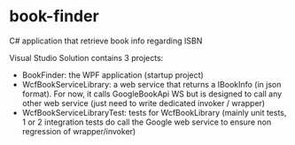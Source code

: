 # book-finder

C# application that retrieve book info regarding ISBN

Visual Studio Solution contains 3 projects:
 * BookFinder: the WPF application (startup project)
 * WcfBookServiceLibrary: a web service that returns a IBookInfo (in json format). For now, it calls GoogleBookApi WS but is designed to call any other web service (just need to write dedicated invoker / wrapper)
 * WcfBookServiceLibraryTest: tests for WcfBookLibrary (mainly unit tests, 1 or 2 integration tests do call the Google web service to ensure non regression of wrapper/invoker)

